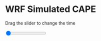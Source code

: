 <h1>WRF Simulated CAPE</h1>
<p>Drag the slider to change the time</p>

<div class="slidecontainer">
<input oninput='setImage(this)' class="slider" type="range" min="0" max="19" value="0" step="1" />
<img id='img'/>
</div>

<script>
var img = document.getElementById('img');
var img_array = ['/assets/images/wrf/cp_wrfout_d01_2020-03-15_12:00:00.png',
'/assets/images/wrf/cp_wrfout_d01_2020-03-15_13:00:00.png',
'/assets/images/wrf/cp_wrfout_d01_2020-03-15_14:00:00.png',
'/assets/images/wrf/cp_wrfout_d01_2020-03-15_15:00:00.png',
'/assets/images/wrf/cp_wrfout_d01_2020-03-15_16:00:00.png',
'/assets/images/wrf/cp_wrfout_d01_2020-03-15_17:00:00.png',
'/assets/images/wrf/cp_wrfout_d01_2020-03-15_18:00:00.png',
'/assets/images/wrf/cp_wrfout_d01_2020-03-15_19:00:00.png',
'/assets/images/wrf/cp_wrfout_d01_2020-03-15_20:00:00.png',
'/assets/images/wrf/cp_wrfout_d01_2020-03-15_21:00:00.png',
'/assets/images/wrf/cp_wrfout_d01_2020-03-15_22:00:00.png',
'/assets/images/wrf/cp_wrfout_d01_2020-03-15_23:00:00.png',
'/assets/images/wrf/cp_wrfout_d01_2020-03-16_00:00:00.png',
'/assets/images/wrf/cp_wrfout_d01_2020-03-16_01:00:00.png',
'/assets/images/wrf/cp_wrfout_d01_2020-03-16_02:00:00.png',
'/assets/images/wrf/cp_wrfout_d01_2020-03-16_03:00:00.png',
'/assets/images/wrf/cp_wrfout_d01_2020-03-16_04:00:00.png',
'/assets/images/wrf/cp_wrfout_d01_2020-03-16_05:00:00.png',
'/assets/images/wrf/cp_wrfout_d01_2020-03-16_06:00:00.png',];
function setImage(obj)
{
        var value = obj.value;
        img.src = img_array[value];

}
</script>
